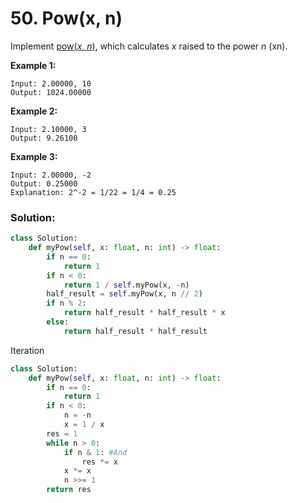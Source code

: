 # 50. Pow\(x, n\)



Implement [pow\(_x_, _n_\)](http://www.cplusplus.com/reference/valarray/pow/), which calculates _x_ raised to the power _n_ \(xn\).

**Example 1:**

```text
Input: 2.00000, 10
Output: 1024.00000
```

**Example 2:**

```text
Input: 2.10000, 3
Output: 9.26100
```

**Example 3:**

```text
Input: 2.00000, -2
Output: 0.25000
Explanation: 2^-2 = 1/22 = 1/4 = 0.25
```

### Solution:

```python
class Solution:
    def myPow(self, x: float, n: int) -> float:
        if n == 0:
            return 1
        if n < 0:
            return 1 / self.myPow(x, -n)
        half_result = self.myPow(x, n // 2)
        if n % 2:
            return half_result * half_result * x
        else:
            return half_result * half_result
```

Iteration

```python
class Solution:
    def myPow(self, x: float, n: int) -> float:
        if n == 0:
            return 1
        if n < 0:
            n = -n
            x = 1 / x
        res = 1
        while n > 0:
            if n & 1: #And
                res *= x
            x *= x
            n >>= 1
        return res
```

